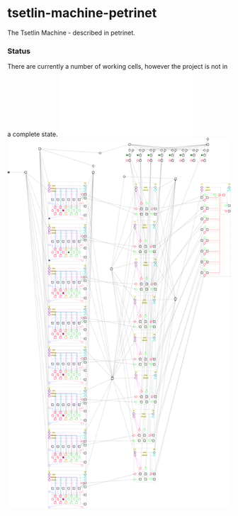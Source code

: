 # tsetlin-machine-petrinet
The Tsetlin Machine - described in petrinet.

### Status
There are currently a number of working cells, however the project is not in a complete state.
![Tsetlin Machine PDF](tsetlin_machine.pdf)
![Tsetlin Machine Image](tsetlin_machine.png)
